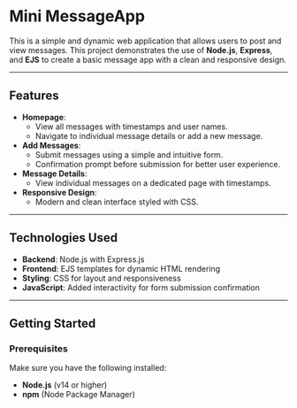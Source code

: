 # Mini MessageApp

This is a simple and dynamic web application that allows users to post and view messages. This project demonstrates the use of **Node.js**, **Express**, and **EJS** to create a basic message app with a clean and responsive design.

---

## Features
- **Homepage**: 
  - View all messages with timestamps and user names.
  - Navigate to individual message details or add a new message.
- **Add Messages**:
  - Submit messages using a simple and intuitive form.
  - Confirmation prompt before submission for better user experience.
- **Message Details**:
  - View individual messages on a dedicated page with timestamps.
- **Responsive Design**:
  - Modern and clean interface styled with CSS.

---

## Technologies Used
- **Backend**: Node.js with Express.js
- **Frontend**: EJS templates for dynamic HTML rendering
- **Styling**: CSS for layout and responsiveness
- **JavaScript**: Added interactivity for form submission confirmation

---

## Getting Started

### Prerequisites
Make sure you have the following installed:
- **Node.js** (v14 or higher)
- **npm** (Node Package Manager)